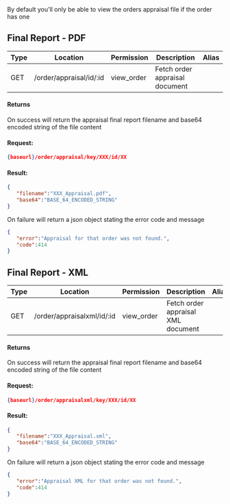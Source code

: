 <div class="alert alert-info">By default you'll only be able to view the orders appraisal file if the order has one</div>

## Final Report - PDF

|Type|Location|Permission|Description|Alias|
|--- |--- |--- |--- |--- |
|GET|/order/appraisal/id/:id|view_order|Fetch order appraisal document||



#### Returns

<div class="alert alert-success">On success will return the appraisal final report filename and base64 encoded string of the file content</div>


#### Request:

```json
{baseurl}/order/appraisal/key/XXX/id/XX
```

#### Result:

```json
{
   "filename":"XXX_Appraisal.pdf",
   "base64":"BASE_64_ENCODED_STRING"
}
```

<div class="alert alert-success">On failure will return a json object stating the error code and message</div>

```json
{
   "error":"Appraisal for that order was not found.",
   "code":414
}
```


## Final Report - XML


|Type|Location|Permission|Description|Alias|
|--- |--- |--- |--- |--- |
|GET|/order/appraisalxml/id/:id|view_order|Fetch order appraisal XML document||



#### Returns

<div class="alert alert-success">On success will return the appraisal final report filename and base64 encoded string of the file content</div>


#### Request:

```json
{baseurl}/order/appraisalxml/key/XXX/id/XX
```

#### Result:

```json
{
   "filename":"XXX_Appraisal.xml",
   "base64":"BASE_64_ENCODED_STRING"
}
```

<div class="alert alert-danger">On failure will return a json object stating the error code and message</div>

```json
{
   "error":"Appraisal XML for that order was not found.",
   "code":414
}
```